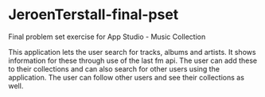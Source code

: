 # JeroenTerstall-final-pset
Final problem set exercise for App Studio - Music Collection

This application lets the user search for tracks, albums and artists.
It shows information for these through use of the last fm api.
The user can add these to their collections and can also search for other users using the application.
The user can follow other users and see their collections as well.

